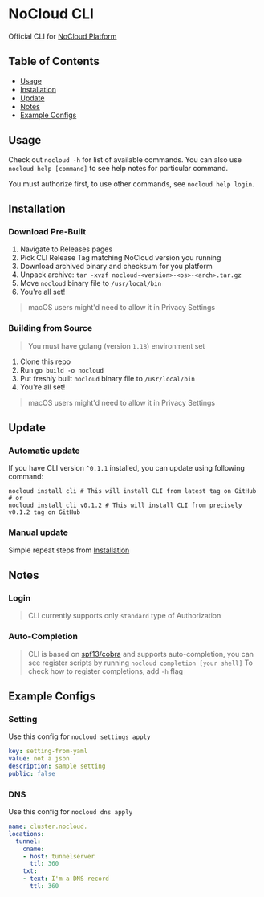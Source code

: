 # NoCloud CLI

Official CLI for [NoCloud Platform](https://github.com/slntopp/nocloud)

## Table of Contents

* [Usage](#usage)
* [Installation](#installation)
* [Update](#update)
* [Notes](#notes)
* [Example Configs](#example-configs)

## Usage

Check out `nocloud -h` for list of available commands.
You can also use `nocloud help [command]` to see help notes for particular command.

You must authorize first, to use other commands, see `nocloud help login`.

## Installation

### Download Pre-Built

1. Navigate to Releases pages
2. Pick CLI Release Tag matching NoCloud version you running
3. Download archived binary and checksum for you platform
4. Unpack archive: `tar -xvzf nocloud-<version>-<os>-<arch>.tar.gz`
5. Move `nocloud` binary file to `/usr/local/bin`
6. You're all set!

> macOS users might'd need to allow it in Privacy Settings

### Building from Source

> You must have golang (version `1.18`) environment set

1. Clone this repo
2. Run `go build -o nocloud`
3. Put freshly built `nocloud` binary file to `/usr/local/bin`
4. You're all set!

> macOS users might'd need to allow it in Privacy Settings

## Update

### Automatic update

If you have CLI version `^0.1.1` installed, you can update using following command:

```shell
nocloud install cli # This will install CLI from latest tag on GitHub
# or
nocloud install cli v0.1.2 # This will install CLI from precisely v0.1.2 tag on GitHub
```

### Manual update

Simple repeat steps from [Installation](#installation)

## Notes

### Login

> CLI currently supports only `standard` type of Authorization

### Auto-Completion

> CLI is based on [spf13/cobra](https://github.com/spf13/cobra) and supports auto-completion,
> you can see register scripts by running `nocloud completion [your shell]`
> To check how to register completions, add `-h` flag

## Example Configs

### Setting

Use this config for `nocloud settings apply`

```yaml
key: setting-from-yaml
value: not a json
description: sample setting
public: false
```

### DNS

Use this config for `nocloud dns apply`

```yaml
name: cluster.nocloud.
locations:
  tunnel:
    cname:
    - host: tunnelserver
      ttl: 360
    txt:
    - text: I'm a DNS record
      ttl: 360
```
